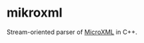 # mikroxml

Stream-oriented parser of [MicroXML](https://dvcs.w3.org/hg/microxml/raw-file/tip/spec/microxml.html) in C++.

